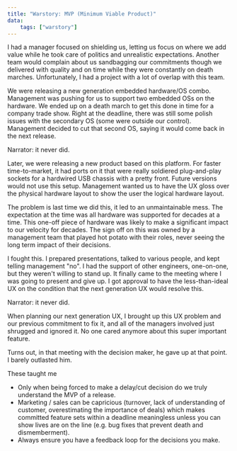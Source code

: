 ```yaml
---
title: "Warstory: MVP (Minimum Viable Product)"
data:
    tags: ["warstory"]
---
```


I had a manager focused on shielding us, letting us focus on where we add value
while he took care of politics and unrealistic expectations.  Another team
would complain about us sandbagging our commitments though we delivered with
quality and on time while they were constantly on death marches.
Unfortunately, I had a project with a lot of overlap with this team.

We were releasing a new generation embedded hardware/OS combo.  Management was
pushing for us to support two embedded OSs on the hardware.  We ended up on a
death march to get this done in time for a company trade show.  Right at the
deadline, there was still some polish issues with the secondary OS (some were
outside our control).  Management decided to cut that second OS, saying it
would come back in the next release.

Narrator: it never did.

Later, we were releasing a new product based on this platform.  For faster time-to-market, it had ports on
it that were really soldiered plug-and-play sockets for a hardwired USB chassis
with a pretty front.  Future versions would not use this setup.  Management
wanted us to have the UX gloss over the physical hardware layout to show the
user the logical hardware layout.

The problem is last time we did this, it led to an unmaintainable mess.  The
expectation at the time was all hardware was supported for decades at a time.
This one-off piece of hardware was likely to make a significant impact to our
velocity for decades.  The sign off on this was owned by a management team that
played hot potato with their roles, never seeing the long term impact of their
decisions.

I fought this. I prepared presentations, talked to various people, and kept
telling management "no".  I had the support of other engineers, one-on-one, but
they weren't willing to stand up.  It finally came to the meeting where I was
going to present and give up.  I got approval to have the less-than-ideal UX on
the condition that the next generation UX would resolve this.

Narrator: it never did.

When planning our next generation UX, I brought up this UX problem and our
previous commitment to fix it, and all of the managers involved just shrugged
and ignored it.  No one cared anymore about this super important feature.

Turns out, in that meeting with the decision maker, he gave up at that point.
I barely outlasted him.

These taught me
- Only when being forced to make a delay/cut decision do we truly understand
  the MVP of a release.
- Marketing / sales can be capricious (turnover, lack of understanding of
  customer, overestimating the importance of deals) which makes committed feature
  sets within a deadline meaningless unless you can show lives are on the line
  (e.g. bug fixes that prevent death and dismemberment).
- Always ensure you have a feedback loop for the decisions you make.

